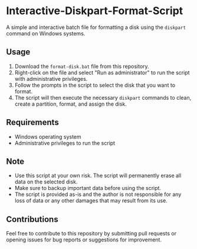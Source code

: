 <h1>Interactive-Diskpart-Format-Script</h1>
<p>A simple and interactive batch file for formatting a disk using the <code>diskpart</code> command on Windows systems.</p>
<h2>Usage</h2>
<ol>
  <li>Download the <code>format-disk.bat</code> file from this repository.</li>
  <li>Right-click on the file and select "Run as administrator" to run the script with administrative privileges.</li>
  <li>Follow the prompts in the script to select the disk that you want to format.</li>
  <li>The script will then execute the necessary <code>diskpart</code> commands to clean, create a partition, format, and assign the disk.</li>
</ol>
<h2>Requirements</h2>
<ul>
  <li>Windows operating system</li>
  <li>Administrative privileges to run the script</li>
</ul>
<h2>Note</h2>
<ul>
  <li>Use this script at your own risk. The script will permanently erase all data on the selected disk.</li>
  <li>Make sure to backup important data before using the script.</li>
  <li>The script is provided as-is and the author is not responsible for any loss of data or any other damages that may result from its use.</li>
</ul>
<h2>Contributions</h2>
<p>Feel free to contribute to this repository by submitting pull requests or opening issues for bug reports or suggestions for improvement.</p>
